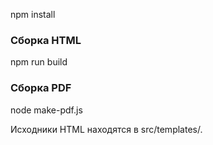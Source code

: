 npm install

### Сборка HTML
npm run build

### Сборка PDF
node make-pdf.js

Исходники HTML находятся в src/templates/.